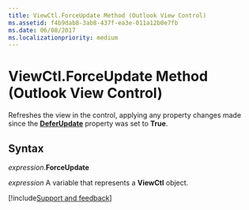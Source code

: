 ```yaml
---
title: ViewCtl.ForceUpdate Method (Outlook View Control)
ms.assetid: f4b9dab8-3ab8-437f-ea3e-011a12b0e7fb
ms.date: 06/08/2017
ms.localizationpriority: medium
---
```



# ViewCtl.ForceUpdate Method (Outlook View Control)

Refreshes the view in the control, applying any property changes made since the **[DeferUpdate](Outlook.viewctl.deferupda.md)** property was set to **True**.


## Syntax

_expression_.**ForceUpdate**

_expression_ A variable that represents a **ViewCtl** object.

[!include[Support and feedback](~/includes/feedback-boilerplate.md)]